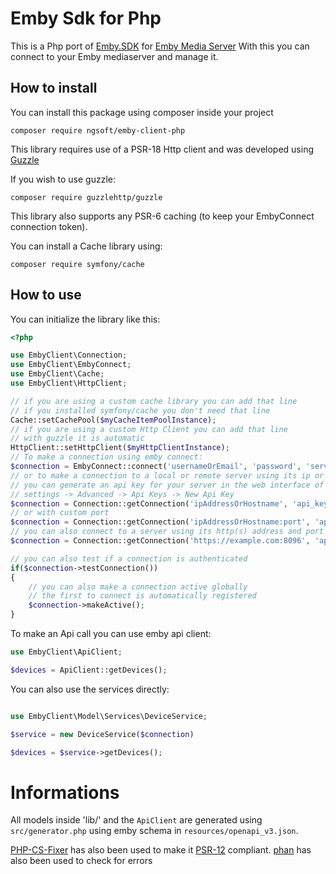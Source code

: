 # Emby Sdk for Php

This is a Php port of  [Emby.SDK](https://github.com/MediaBrowser/Emby.SDK) for [Emby Media Server](https://emby.media/)
With this you can connect to your Emby mediaserver and manage it.

## How to install

You can install this package using composer inside your project

```shell
composer require ngsoft/emby-client-php
```

This library requires use of a PSR-18 Http client and was developed
using [Guzzle](https://docs.guzzlephp.org/en/stable/)

If you wish to use guzzle:

```shell
composer require guzzlehttp/guzzle
```

This library also supports any PSR-6 caching (to keep your EmbyConnect connection token).

You can install a Cache library using:

```shell
composer require symfony/cache
```

## How to use

You can initialize the library like this:

```php
<?php

use EmbyClient\Connection;
use EmbyClient\EmbyConnect;
use EmbyClient\Cache;
use EmbyClient\HttpClient;

// if you are using a custom cache library you can add that line
// if you installed symfony/cache you don't need that line
Cache::setCachePool($myCacheItemPoolInstance);
// if you are using a custom Http Client you can add that line
// with guzzle it is automatic
HttpClient::setHttpClient($myHttpClientInstance);
// To make a connection using emby connect:
$connection = EmbyConnect::connect('usernameOrEmail', 'password', 'serverName');
// or to make a connection to a local or remote server using its ip or address using an api key
// you can generate an api key for your server in the web interface of your emby server:
// settings -> Advanced -> Api Keys -> New Api Key
$connection = Connection::getConnection('ipAddressOrHostname', 'api_key');
// or with custom port 
$connection = Connection::getConnection('ipAddressOrHostname:port', 'api_key');
// you can also connect to a server using its http(s) address and port
$connection = Connection::getConnection('https://example.com:8096', 'api_key');

// you can also test if a connection is authenticated
if($connection->testConnection())
{
    // you can also make a connection active globally
    // the first to connect is automatically registered
    $connection->makeActive();
}

```

To make an Api call you can use emby api client:

```php
use EmbyClient\ApiClient;

$devices = ApiClient::getDevices();

```

You can also use the services directly:

```php

use EmbyClient\Model\Services\DeviceService;

$service = new DeviceService($connection)

$devices = $service->getDevices();

```

# Informations

All models inside 'lib/' and the `ApiClient` are generated using `src/generator.php` using emby schema
in `resources/openapi_v3.json`.

[PHP-CS-Fixer](https://github.com/PHP-CS-Fixer/PHP-CS-Fixer) has also been used to make
it [PSR-12](https://www.php-fig.org/psr/psr-12/) compliant.
[phan](https://github.com/phan/phan) has also been used to check for errors


